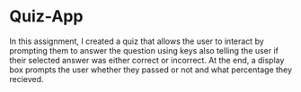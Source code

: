 # Quiz-App
In this assignment, I created a quiz that allows the user to interact by prompting them to answer the question using keys also telling the user if their selected answer was either correct or incorrect. At the end, a display box prompts the user whether they passed or not and what percentage  they recieved.
